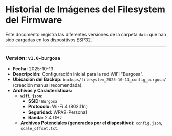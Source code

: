 # Historial de Imágenes del Filesystem del Firmware

Este documento registra las diferentes versiones de la carpeta `data` que han sido cargadas en los dispositivos ESP32.

---

### Versión: `v1.0-burgosa`
*   **Fecha:** 2025-10-13
*   **Descripción:** Configuración inicial para la red WiFi "Burgosa".
*   **Ubicación del Backup:** `backups/filesystem_2025-10-13_config_burgosa/` (creación manual recomendada).
*   **Archivos y Características:**
    *   **`wifi.json`**:
        *   **SSID:** `Burgosa`
        *   **Protocolo:** Wi-Fi 4 (802.11n)
        *   **Seguridad:** WPA2-Personal
        *   **Banda:** 2.4 GHz
    *   **Archivos Potenciales (generados por el dispositivo):** `config.json`, `scale_offset.txt`.